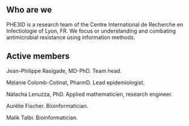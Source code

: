 ## Who are we

PHE3ID is a research team of the Centre International de Recherche en Infectiologie of Lyon, FR. We focus or understanding and combating antimicrobial resistance using information methods.

## Active members

Jean-Philippe Rasigade, MD-PhD. Team head.

Mélanie Colomb-Cotinat, PharmD. Lead epidemiologist.

Natacha Lenuzza, PhD. Applied mathematicien, research engineer.

Aurélie Fischer. Bioinformatician.

Malik Talbi. Bioinformatician.

<!--

**Here are some ideas to get you started:**

🙋‍♀️ A short introduction - what is your organization all about?
🌈 Contribution guidelines - how can the community get involved?
👩‍💻 Useful resources - where can the community find your docs? Is there anything else the community should know?
🍿 Fun facts - what does your team eat for breakfast?
🧙 Remember, you can do mighty things with the power of [Markdown](https://docs.github.com/github/writing-on-github/getting-started-with-writing-and-formatting-on-github/basic-writing-and-formatting-syntax)
-->
